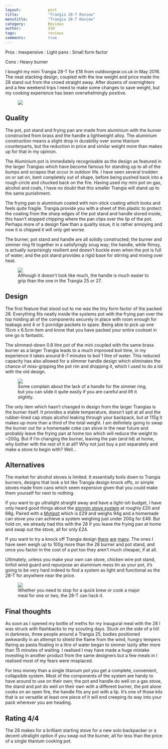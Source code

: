 ```yaml
---
layout:            post
title:             "Trangia 28-T Review"
menutitle:         "Trangia 28-T Review"
category:          Reviews
author:            SSH
tags:              reviews
comments:          true
---
```


Pros
: Inexpensive
: Light pans
: Small form factor

Cons
: Heavy burner

I bought my mini Trangia 28-T for £18 from outdoorgear.co.uk in May 2016.  The neat stacking design, coupled with the low weight and price made the 28 stand out from the crowd straight away.  After dozens of overnighters and a few weekend trips I need to make some changes to save weight, but my cooking experience has been overwhelmingly positive. 

<figure>
<img src="{{ site.github.url }}/media/img/28t/first.jpg" />
</figure>

## Quality
The pot, pot stand and frying pan are made from aluminium with the burner constructed from brass and the handle a lightweight alloy.  The aluminium construction means a slight drop in durability over some titanium counterparts, but the reduction in price and similar weight more than makes up for that in my opinion. 

The Aluminium pot is immediately recognisable as the design as featured in the larger Trangias which have become famous for standing up to all of the bumps and scrapes that occur in outdoor life.  I have seen several trodden on or sat on, bent completely out of shape, before being pushed back into a rough circle and chucked back on the fire.  Having used my mini pot on gas, alcohol and coals, I have no doubt that this smaller Trangia will stand up to the same punishment.

The frying pan is aluminium coated with non-stick coating which looks and feels quite fragile.  Trangia provide you with a sheet of thin plastic to protect the coating from the sharp edges of the pot stand and handle stored inside, this hasn’t stopped chipping where the pan clips over the lip of the pot.  Perhaps more of a design flaw than a quality issue, it is rather annoying and now it is chipped it will only get worse.

The burner, pot stand and handle are all solidly constructed; the burner and simmer ring fit together in a satisfyingly snug way; the handle, while flimsy, is actually surprisingly resilient and doesn’t buckle even when the pot is full of water; and the pot stand provides a rigid base for stirring and mixing over heat.

<figure>
<img src="{{ site.github.url }}/media/img/28t/handle.jpg" />
<figcaption>Although it doesn't look like much, the handle is much easier to grip than the one in the Trangia 25 or 27.</figcaption>
</figure>

## Design
The first feature that stood out to me was the tiny form factor of the packed 28.  Everything fits neatly inside the systems pot with the frying pan over the top holding all of the components securely in place with room enough for teabags and 4 or 5 porridge packets to spare.  Being able to pick up one 15cm x 6.5cm item and know that you have packed your entire cookset in one go is fantastic.

The slimmed-down 0.8 litre pot of the mini coupled with the same brass burner as a larger Trangia leads to a much improved boil time, in my experience it takes around 6-7 minutes to boil 1 litre of water.  This reduced capacity has also allowed for a slimmer handle design which eliminates the chance of miss-gripping the pot rim and dropping it, which I used to do a lot with the old design. 

<figure>
<img src="{{ site.github.url }}/media/img/28t/overview.jpg" />
<figcaption>Some complain about the lack of a handle for the simmer ring, but you can slide it quite easily if you are careful and lift it slightly.</figcaption>
</figure>

The only item which hasn’t changed in design from the larger Trangias is the burner itself.  It provides a stable temperature, doesn’t spit at all and the rubber-lined cap stops alcohol leaking through your backpack, but at 115g it makes up more than a third of the total weight.  I am definitely going to swap the burner out for a homemade coke can stove in the near future and probably leave the frying pan at home too which will reduce the weight to ~200g.  But if I’m changing the burner, leaving the pan (and lid) at home, why bother with the rest of it at all? Why not just buy a pot separately and make a stove to begin with? Well... 

## Alternatives
The market for alcohol stoves is limited.  It essentially boils down to Trangia burners, designs that look a lot like Trangia design knock offs, or simple stoves made from cans which seem expensive given that you could make them yourself for next to nothing.

If you want to go ultralight straight away and have a tight-ish budget, I have only heard good things about  the [stormin stove system](http://www.storminstovesystems.co.uk/) at roughly £20 and 68g.  Paired with a [Mytipot](https://www.alpkit.com/products/mytipot) which is £29 and weighs 94g and a homemade can stove you can achieve a system weighing just under 200g for £49.  But hold on, we already had this with the 28 if you leave the frying pan at home and swap out the stove, all for only £24.

If you want to try a knock off Trangia design [there](https://www.amazon.co.uk/NuoYa005-Solid-liquid-Alcohol-Cooking-Backpacking/dp/B00HBMOSJY/ref=sr_1_4?ie=UTF8&qid=1492541890&sr=8-4&keywords=alcohol+stove) [are](https://www.amazon.co.uk/SZCXTOP-Portable-Alcohol-Aluminium-Backpacking/dp/B01N56JS2T/ref=sr_1_7?ie=UTF8&qid=1492541890&sr=8-7&keywords=alcohol+stove) [many](https://www.amazon.co.uk/Tatonka-Stainless-Steel-Alcohol-Burner-x/dp/B000G4XIA4/ref=sr_1_8?ie=UTF8&qid=1492541890&sr=8-8&keywords=alcohol+stove).
The ones I have seen weigh up to 100g more than the 28 burner and pot stand, and once you factor in the cost of a pot too they aren’t much cheaper, if at all.

Ultimately, unless you make your own can stove, chicken wire pot stand, tinfoil wind guard and repurpose an aluminium mess tin as your pot, it’s going to be very hard indeed to find a system as light and functional as the 28-T for anywhere near the price.

<figure>
<img src="{{ site.github.url }}/media/img/28t/cooking.jpg" />
<figcaption>Whether you need to stop for a quick brew or cook a major meal for one or two, the 28-T can hack it.</figcaption>
</figure>

## Final thoughts
As soon as I opened my bottle of meths for my inaugural meal with the 28 I was struck with flashbacks to my scouting days.  Stuck on the side of a hill in darkness, three people around a Trangia 25, bodies positioned awkwardly in an attempt to shield the flame from the wind, hungry tempers flaring as pasta floating in a litre of water began to simmer lazily after more than 15 minutes of waiting.  I realised I may have made a huge mistake investing in another product from the same designers but a few meals in I realised most of my fears were misplaced. 

For less money than a single titanium pot you get a complete, convenient, collapsible system.  Most of the components of the system are handy to have around to use on their own; the pot and handle do well on a gas stove, the stand and pot do well on their own with a different burner, the pot alone cooks on an open fire, the handle fits any pot with a lip.  It’s one of those kits that is so versatile at least one piece of it will end creeping its way into your pack wherever you are heading.    

## Rating 4/4

The 28 makes for a brilliant starting stove for a new solo backpacker or a decent ultralight option if you swap out the burner, all for less than the price of a single titanium cooking pot.
